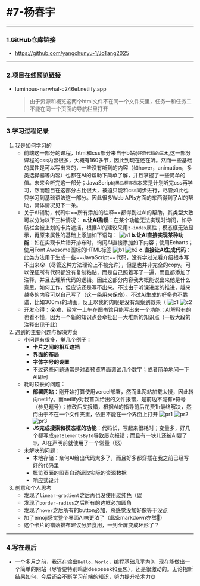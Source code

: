 # #7-杨春宇
*****

### 1.GitHub仓库链接

- https://github.com/yangchunyu-1/JoTang2025
*****

### 2.项目在线预览链接

- luminous-narwhal-c246ef.netlify.app
  > 由于资源和概览这两个html文件不在同一个文件夹里，任务一和任务二不能在同一个页面的导航栏里打开
*****

### 3.学习过程记录

1. 我是如何学习的
   - 前端这一部分的课程，html和css部分来自于b站`@好奇代码的三木`,这一部分课程的css内容很多，大概有160多节，因此到现在还在听。然而一些基础的属性是可以写出来的，一些没有听到的内容（如hover，animation，多类选择器等内容）也都在AI的帮助下简单了解，并且掌握了一些简单的值。未来会听完这一部分；JavaScript`@黑马程序员`本来是计划听完css再学习，然而题目在这部分占比很大，被迫只能和css同步进行，尽管如此也只学习到基础语法这一部分。因此很多Web APIs方面的东西得到了AI的帮助，具体情况见下一条。
   - 关于AI辅助，代码中==所有添加的注释==都得到过AI的帮助，其类型大致可以分为以下三种情况：
        **a.让AI勘误**：在某个功能无法实现时询问，如导航栏会被上划的卡片遮挡，根据AI的建议采用`z-index`属性；模态框无法显示，再原来属性的基础上添加如下语句：
        ![a1](https://github.com/yangchunyu-1/my-images/blob/main/a1.png?raw=true)
        **b.让AI直接实现某种功能**：如在实现卡片错开排布时，询问AI直接添加如下内容；使用Echarts；使用Font Awesome图标的HTML标签
        ![b1](https://github.com/yangchunyu-1/my-images/blob/main/b1.png?raw=true)
        ![b2](https://github.com/yangchunyu-1/my-images/blob/main/b2.png?raw=true)
        **c.直接让AI生成代码**：此类方法用于生成一些==JavaScript==代码，没有学过光看介绍根本写不出来😭（尽管这种方法理论上不被允许），但是也并非完全的copy。可以保证所有代码都没有复制粘贴，而是自己照着写了一遍，而且都添加了注释，并且去理解代码的逻辑。因此这部分内容我大概能说出来他是什么意思，如何工作，但应该还是写不出来。不过由于听课进度的推进，越来越多的内容可以自己写了（这一条用来保命）。不过Ai生成的好多也不靠谱，比如300ms的动画，反正以我的肉眼是没有观察到效果（
        ![c1](https://github.com/yangchunyu-1/my-images/blob/main/c1.png?raw=true)
        ![c2](https://github.com/yangchunyu-1/my-images/blob/main/c2.png?raw=true)
    - 开发心得：😭难，经常一上午在图书馆只能写出来一个功能；AI解释有的也看不懂，因为一个新的知识点会牵扯出一大堆新的知识点（一般大段的注释出现于此）
2. 遇到的主要问题与解决方案
    - 小问题有很多，举几个例子：
        - **卡片之间的相互遮挡**
        - **界面的布局**
        - **字体字号的设置**
        - 不过这些问题通常是对着预览界面调试几个数字；或者简单地问一下AI即可
    - 耗时较长的问题：
        - **部署网站**：刚开始打算使用vercel部署，然而此网站加载太慢，因此转向netlify。而netlify对我首次给出的文件报错，是前边不能有`#`符号（参见题号）；修改后又报错，根据AI的指导前后花费1h最终解决，然而由于不在一个文件夹里，依旧不能在一个界面上打开
        ![pr1](https://github.com/yangchunyu-1/my-images/blob/main/pr1.png?raw=true)
        ![pr2](https://github.com/yangchunyu-1/my-images/blob/main/pr2.png?raw=true)
        ![pr3](https://github.com/yangchunyu-1/my-images/blob/main/pr3.png?raw=true)
        - **JS完成搜索和模态框的功能**：代码长，写起来很耗时；变量多，好几个都写成`getElementsById`导致屡次报错；而且有一块儿还被AI耍了🙄，AI在声明前就使用了一个常量（怒）
    - 未解决的问题：
        - 本地存储：奈何AI给出代码太多了，而且好多都穿插在我之前已经写好的代码里
        - 概览页面的图表自动读取实际的资源数据
        - 响应式设计
3. 创意和个人思考
    - 发现了`linear-gradient`之后再也没使用过纯色（误
    - 发现了`border-radius`之后所有的边框必加圆角
    - 发现了`hover`之后所有的button必加，总感觉没加好像等于没点
    - 加了emoji感觉整个界面AI味更浓了（此条markdown亦然🤣）
    - 这个卡片的错落排布建议分屏食用，一到全屏变成环形了？
*****

### 4.写在最后
- 一个多月之前，我还在输出`Hello，World`，编程基础几乎为0，现在能做出一个简单的网站（尽管要特别鸣谢deepseek和豆包），还是很激动的。无论招新结果如何，今后还会不断学习前端的知识，努力提升技术力🌞